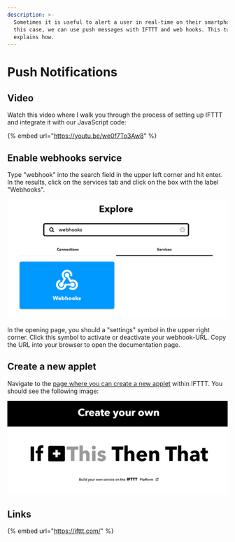 ```yaml
---
description: >-
  Sometimes it is useful to alert a user in real-time on their smartphone. In
  this case, we can use push messages with IFTTT and web hooks. This tutorial
  explains how.
---
```


# Push Notifications

## Video

Watch this video where I walk you through the process of setting up IFTTT and integrate it with our JavaScript code:

{% embed url="https://youtu.be/we0f7To3Aw8" %}

## Enable webhooks service

Type "webhook" into the search field in the upper left corner and hit enter. In the results, click on the services tab and click on the box with the label "Webhooks".

![](<../../../../.gitbook/assets/image (53).png>)

In the opening page, you should a "settings" symbol in the upper right corner. Click this symbol to activate or deactivate your webhook-URL. Copy the URL into your browser to open the documentation page.

## Create a new applet

Navigate to the [page where you can create a new applet](https://ifttt.com/create) within IFTTT. You should see the following image:

![IFTTT applets are based on a trigger and an action.](<../../../../.gitbook/assets/image (58).png>)

## Links

{% embed url="https://ifttt.com/" %}

